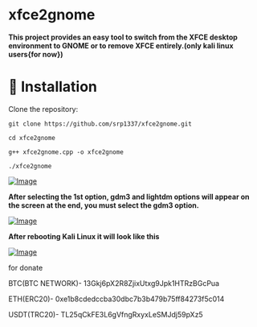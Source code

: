 # xfce2gnome
**This project provides an easy tool to switch from the XFCE desktop environment to GNOME or to remove XFCE entirely.(only kali linux users{for now})**
# 🚀 Installation

Clone the repository:

``````git clone https://github.com/srp1337/xfce2gnome.git``````

``````cd xfce2gnome``````

``````g++ xfce2gnome.cpp -o xfce2gnome``````

``````./xfce2gnome``````

[![Image](https://i.hizliresim.com/6ldxqo4.png)](https://hizliresim.com/6ldxqo4)


**After selecting the 1st option, gdm3 and lightdm options will appear on the screen at the end, you must select the gdm3 option.**


[![Image](https://i.hizliresim.com/9qabv21.png)](https://hizliresim.com/9qabv21)

**After rebooting Kali Linux it will look like this**

[![Image](https://i.hizliresim.com/jig4kwk.png)](https://hizliresim.com/jig4kwk)


for donate

BTC(BTC NETWORK)- 13Gkj6pX2R8ZjixUtxg9Jpk1HTRzBGcPua

ETH(ERC20)- 0xe1b8cdedccba30dbc7b3b479b75ff84273f5c014

USDT(TRC20)- TL25qCkFE3L6gVfngRxyxLeSMJdj59pXz5
